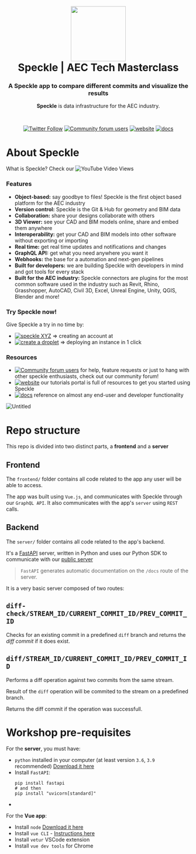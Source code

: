 <h1 align="center">
  <img src="https://user-images.githubusercontent.com/2679513/131189167-18ea5fe1-c578-47f6-9785-3748178e4312.png" width="150px"/><br/>
  Speckle | AEC Tech Masterclass
</h1>
<h3 align="center">
    A Speckle app to compare different commits and visualize the results
</h3>
<p align="center"><b>Speckle</b> is data infrastructure for the AEC industry.</p><br/>

<p align="center"><a href="https://twitter.com/SpeckleSystems"><img src="https://img.shields.io/twitter/follow/SpeckleSystems?style=social" alt="Twitter Follow"></a> <a href="https://speckle.community"><img src="https://img.shields.io/discourse/users?server=https%3A%2F%2Fspeckle.community&amp;style=flat-square&amp;logo=discourse&amp;logoColor=white" alt="Community forum users"></a> <a href="https://speckle.systems"><img src="https://img.shields.io/badge/https://-speckle.systems-royalblue?style=flat-square" alt="website"></a> <a href="https://speckle.guide/dev/"><img src="https://img.shields.io/badge/docs-speckle.guide-orange?style=flat-square&amp;logo=read-the-docs&amp;logoColor=white" alt="docs"></a></p>

# About Speckle

What is Speckle? Check our ![YouTube Video Views](https://img.shields.io/youtube/views/B9humiSpHzM?label=Speckle%20in%201%20minute%20video&style=social)

### Features

- **Object-based:** say goodbye to files! Speckle is the first object based platform for the AEC industry
- **Version control:** Speckle is the Git & Hub for geometry and BIM data
- **Collaboration:** share your designs collaborate with others
- **3D Viewer:** see your CAD and BIM models online, share and embed them anywhere
- **Interoperability:** get your CAD and BIM models into other software without exporting or importing
- **Real time:** get real time updates and notifications and changes
- **GraphQL API:** get what you need anywhere you want it
- **Webhooks:** the base for a automation and next-gen pipelines
- **Built for developers:** we are building Speckle with developers in mind and got tools for every stack
- **Built for the AEC industry:** Speckle connectors are plugins for the most common software used in the industry such as Revit, Rhino, Grasshopper, AutoCAD, Civil 3D, Excel, Unreal Engine, Unity, QGIS, Blender and more!

### Try Speckle now!

Give Speckle a try in no time by:

- [![speckle XYZ](https://img.shields.io/badge/https://-speckle.xyz-0069ff?style=flat-square&logo=hackthebox&logoColor=white)](https://speckle.xyz) ⇒ creating an account at
- [![create a droplet](https://img.shields.io/badge/Create%20a%20Droplet-0069ff?style=flat-square&logo=digitalocean&logoColor=white)](https://marketplace.digitalocean.com/apps/speckle-server?refcode=947a2b5d7dc1) ⇒ deploying an instance in 1 click

### Resources

- [![Community forum users](https://img.shields.io/badge/community-forum-green?style=for-the-badge&logo=discourse&logoColor=white)](https://speckle.community) for help, feature requests or just to hang with other speckle enthusiasts, check out our community forum!
- [![website](https://img.shields.io/badge/tutorials-speckle.systems-royalblue?style=for-the-badge&logo=youtube)](https://speckle.systems) our tutorials portal is full of resources to get you started using Speckle
- [![docs](https://img.shields.io/badge/docs-speckle.guide-orange?style=for-the-badge&logo=read-the-docs&logoColor=white)](https://speckle.guide/dev/) reference on almost any end-user and developer functionality

![Untitled](https://user-images.githubusercontent.com/2679513/132021739-15140299-624d-4410-98dc-b6ae6d9027ab.png)

# Repo structure

This repo is divided into two distinct parts, a **frontend** and a **server**

## Frontend

The `frontend/` folder contains all code related to the app any user will be able to access.

The app was built using `Vue.js`, and communicates with Speckle through our `GraphQL API`. It also communicates with the app's `server` using `REST` calls.

## Backend

The `server/` folder contains all code related to the app's backend.

It's a [FastAPI](https://link) server, written in Python and uses our Python SDK to communicate with our [public server](https://speckle.xyz)

> `FastAPI` generates automatic documentation on the `/docs` route of the server.

It is a very basic server composed of two routes:

## `diff-check/STREAM_ID/CURRENT_COMMIT_ID/PREV_COMMIT_ID`

Checks for an existing commit in a predefined `diff` branch and returns the _diff commit_ if it does exist.

## `diff/STREAM_ID/CURRENT_COMMIT_ID/PREV_COMMIT_ID`

Performs a diff operation against two commits from the same stream.

Result of the `diff` operation will be commited to the stream on a predefined branch.

Returns the diff commit if the operation was successfull.

# Workshop pre-requisites

For the **server**, you must have:

- `python` installed in your computer (at least version `3.6`, `3.9` recommended) [Download it here](https://www.python.org/downloads/)
- Install `FastAPI`:
  ```shell
  pip install fastapi
  # and then
  pip install "uvicorn[standard]"
  ```
-

For the **Vue app**:

- Install `node` [Download it here](https://nodejs.org/en/download/)
- Install `vue CLI` - [Instructions here](https://cli.vuejs.org/guide/installation.html)
- Install `vetur` VSCode extension
- Install `vue dev tools` for Chrome